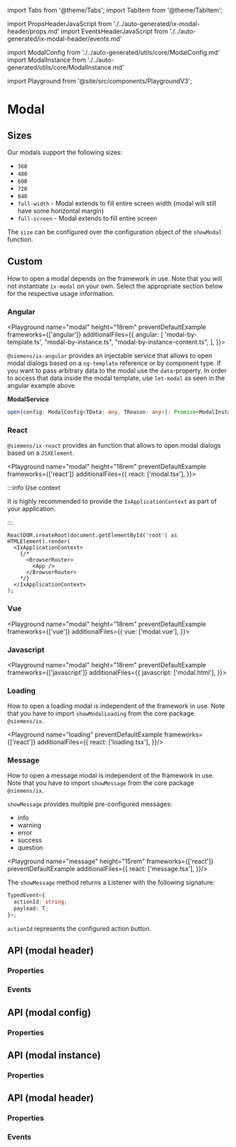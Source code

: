 import Tabs from '@theme/Tabs';
import TabItem from '@theme/TabItem';

import PropsHeaderJavaScript from './../auto-generated/ix-modal-header/props.md'
import EventsHeaderJavaScript from './../auto-generated/ix-modal-header/events.md'

import ModalConfig from './../auto-generated/utils/core/ModalConfig.md'
import ModalInstance from './../auto-generated/utils/core/ModalInstance.md'

import Playground from '@site/src/components/PlaygroundV3';

# Modal

## Sizes

Our modals support the following sizes:

- `360`
- `480`
- `600`
- `720`
- `840`
- `full-width` - Modal extends to fill entire screen width (modal will still have some horizontal margin)
- `full-screen` - Modal extends to fill entire screen

The `size` can be configured over the configuration object of the `showModal` function.

<Playground
  height="19rem"
  name="modal-sizes"
  examplesByName>
</Playground>

## Custom

How to open a modal depends on the framework in use. Note that you will not instantiate `ix-modal` on your own.
Select the appropriate section below for the respective usage information.

### Angular

<Playground
name="modal"
height="18rem"
preventDefaultExample
frameworks={['angular']}
additionalFiles={{
    angular: [
      'modal-by-template.ts',
      "modal-by-instance.ts",
      "modal-by-instance-content.ts",
      ],
  }}>
</Playground>

`@siemens/ix-angular` provides an injectable service that allows to open modal dialogs based on a `ng-template` reference or by component type.
If you want to pass arbitrary data to the modal use the `data`-property. In order to access that data inside the modal template, use `let-modal` as seen in the angular example above.

**ModalService**

```ts
open(config: ModalConfig<TData: any, TReason: any>): Promise<ModalInstance<TData>>
```

### React

`@siemens/ix-react` provides an function that allows to open modal dialogs based on a `JSXElement`.

<Playground
name="modal"
height="18rem"
preventDefaultExample
frameworks={['react']}
additionalFiles={{
  react: ['modal.tsx'],
}}>
</Playground>

:::info Use context

It is highly recommended to provide the `IxApplicationContext` as part of your application.

:::

```tsx
ReactDOM.createRoot(document.getElementById('root') as HTMLElement).render(
  <IxApplicationContext>
    {/*
      <BrowserRouter>
        <App />
      </BrowserRouter>
    */}
  </IxApplicationContext>
);
```

### Vue

<Playground
name="modal" height="18rem" preventDefaultExample
frameworks={['vue']}
additionalFiles={{
  vue: ['modal.vue'],
}}>
</Playground>

### Javascript

<Playground
name="modal" height="18rem" preventDefaultExample
frameworks={['javascript']}
additionalFiles={{
  javascript: ['modal.html'],
}}>
</Playground>

### Loading

How to open a loading modal is independent of the framework in use. Note that you have to import `showModalLoading` from the core package `@siemens/ix`.

<Playground name="loading" preventDefaultExample
frameworks={['react']}
additionalFiles={{
react: ['loading.tsx'],
}}/>

### Message

How to open a message modal is independent of the framework in use. Note that you have to import `showMessage` from the core package `@siemens/ix`.

`showMessage` provides multiple pre-configured messages:

- info
- warning
- error
- success
- question

<Playground name="message" height="15rem"
frameworks={['react']}
preventDefaultExample additionalFiles={{
react: ['message.tsx'],
}}/>

The `showMessage` method returns a Listener with the following signature:

```ts
TypedEvent<{
  actionId: string;
  payload: T;
}>;
```

`actionId` represents the configured action button.

## API (modal header)

### Properties

<PropsHeaderJavaScript />

### Events

<EventsHeaderJavaScript />

## API (modal config)

### Properties

<ModalConfig />

## API (modal instance)

### Properties

<ModalInstance />

## API (modal header)

### Properties

<PropsHeaderJavaScript />

### Events

<EventsHeaderJavaScript />
